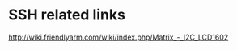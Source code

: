 SSH related links
=================


http://wiki.friendlyarm.com/wiki/index.php/Matrix_-_I2C_LCD1602
